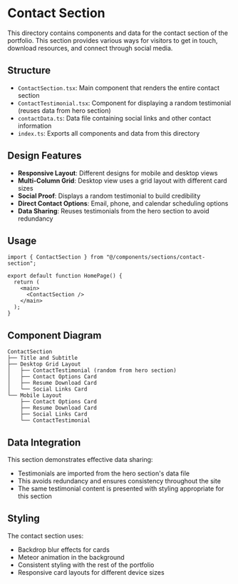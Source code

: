 # Contact Section

This directory contains components and data for the contact section of the portfolio. This section provides various ways for visitors to get in touch, download resources, and connect through social media.

## Structure

- `ContactSection.tsx`: Main component that renders the entire contact section
- `ContactTestimonial.tsx`: Component for displaying a random testimonial (reuses data from hero section)
- `contactData.ts`: Data file containing social links and other contact information
- `index.ts`: Exports all components and data from this directory

## Design Features

- **Responsive Layout**: Different designs for mobile and desktop views
- **Multi-Column Grid**: Desktop view uses a grid layout with different card sizes
- **Social Proof**: Displays a random testimonial to build credibility
- **Direct Contact Options**: Email, phone, and calendar scheduling options
- **Data Sharing**: Reuses testimonials from the hero section to avoid redundancy

## Usage

```tsx
import { ContactSection } from "@/components/sections/contact-section";

export default function HomePage() {
  return (
    <main>
      <ContactSection />
    </main>
  );
}
```

## Component Diagram

```
ContactSection
├── Title and Subtitle
├── Desktop Grid Layout
│   ├── ContactTestimonial (random from hero section)
│   ├── Contact Options Card
│   ├── Resume Download Card
│   └── Social Links Card
└── Mobile Layout
    ├── Contact Options Card
    ├── Resume Download Card
    ├── Social Links Card
    └── ContactTestimonial
```

## Data Integration

This section demonstrates effective data sharing:

- Testimonials are imported from the hero section's data file
- This avoids redundancy and ensures consistency throughout the site
- The same testimonial content is presented with styling appropriate for this section

## Styling

The contact section uses:

- Backdrop blur effects for cards
- Meteor animation in the background
- Consistent styling with the rest of the portfolio
- Responsive card layouts for different device sizes
